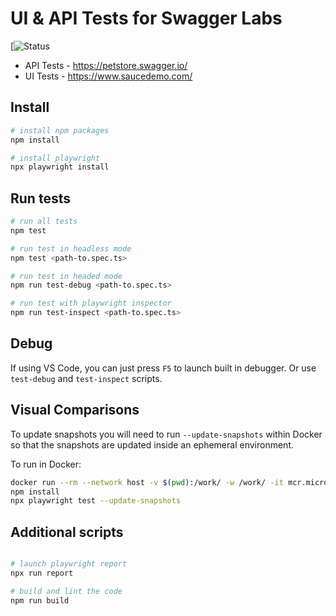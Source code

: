 # UI & API Tests for Swagger Labs

[![Status](https://github.com/charles-nwokotubo/auditboard-take-home/actions/workflows/playwright.yml)

- API Tests - https://petstore.swagger.io/
- UI Tests - https://www.saucedemo.com/

## Install

```bash
# install npm packages
npm install

# install playwright
npx playwright install
```

## Run tests

```bash
# run all tests
npm test

# run test in headless mode
npm test <path-to.spec.ts>

# run test in headed mode
npm run test-debug <path-to.spec.ts>

# run test with playwright inspector
npm run test-inspect <path-to.spec.ts>
```

## Debug

If using VS Code, you can just press `F5` to launch built in debugger. Or use `test-debug` and `test-inspect` scripts.

## Visual Comparisons

To update snapshots you will need to run `--update-snapshots` within Docker so that the snapshots are updated inside an ephemeral environment.

To run in Docker:

```bash
docker run --rm --network host -v $(pwd):/work/ -w /work/ -it mcr.microsoft.com/playwright /bin/bash
npm install
npx playwright test --update-snapshots
```

## Additional scripts

```bash

# launch playwright report
npx run report

# build and lint the code
npm run build